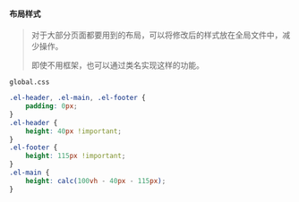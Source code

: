 #### 布局样式

> 对于大部分页面都要用到的布局，可以将修改后的样式放在全局文件中，减少操作。
>
> 即使不用框架，也可以通过类名实现这样的功能。

`global.css`

```css
.el-header, .el-main, .el-footer {
	padding: 0px;
}
.el-header {
	height: 40px !important;
}
.el-footer {
	height: 115px !important;
}
.el-main {
	height: calc(100vh - 40px - 115px);
}
```
